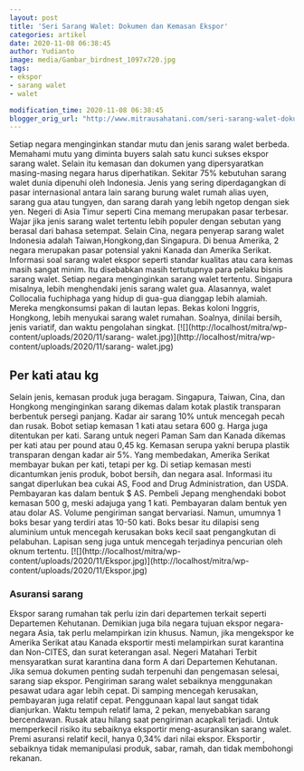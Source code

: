 ```yaml
---
layout: post
title: 'Seri Sarang Walet: Dokumen dan Kemasan Ekspor'
categories: artikel
date: 2020-11-08 06:38:45
author: Yudianto
image: media/Gambar_birdnest_1097x720.jpg
tags:
- ekspor
- sarang walet
- walet

modification_time: 2020-11-08 06:38:45
blogger_orig_url: "http://www.mitrausahatani.com/seri-sarang-walet-dokumen-dan-kemasan.html"
---
```


Setiap negara menginginkan standar mutu dan jenis sarang walet berbeda.
Memahami mutu yang diminta buyers salah satu kunci sukses ekspor sarang walet.
Selain itu kemasan dan dokumen yang dipersyaratkan masing-masing negara harus
diperhatikan. Sekitar 75% kebutuhan sarang walet dunia dipenuhi oleh
Indonesia. Jenis yang sering diperdagangkan di pasar internasional antara lain
sarang burung walet rumah alias uyen, sarang gua atau tungyen, dan sarang
darah yang lebih ngetop dengan siek yen. Negeri di Asia Timur seperti Cina
memang merupakan pasar terbesar. Wajar jika jenis sarang walet tertentu lebih
populer dengan sebutan yang berasal dari bahasa setempat. Selain Cina, negara
penyerap sarang walet Indonesia adalah Taiwan,Hongkong,dan Singapura. Di benua
Amerika, 2 negara merupakan pasar potensial yakni Kanada dan Amerika Serikat.
Informasi soal sarang walet ekspor seperti standar kualitas atau cara kemas
masih sangat minim. Itu disebabkan masih tertutupnya para pelaku bisnis sarang
walet. Setiap negara menginginkan sarang walet tertentu. Singapura misalnya,
lebih menghendaki jenis sarang walet gua. Alasannya, walet Collocalia
fuchiphaga yang hidup di gua-gua dianggap lebih alamiah. Mereka mengkonsumsi
pakan di lautan lepas. Bekas koloni Inggris, Hongkong, lebih menyukai sarang
walet rumahan. Soalnya, dinilai bersih, jenis variatif, dan waktu pengolahan
singkat. [![](http://localhost/mitra/wp-content/uploads/2020/11/sarang-
walet.jpg)](http://localhost/mitra/wp-content/uploads/2020/11/sarang-
walet.jpg)

## Per kati atau kg

Selain jenis, kemasan produk juga beragam. Singapura, Taiwan, Cina, dan
Hongkong menginginkan sarang dikemas dalam kotak plastik transparan berbentuk
persegi panjang. Kadar air sarang 10% untuk mencegah pecah dan rusak. Bobot
setiap kemasan 1 kati atau setara 600 g. Harga juga ditentukan per kati.
Sarang untuk negeri Paman Sam dan Kanada dikemas per kati atau per pound atau
0,45 kg. Kemasan serupa yakni berupa plastik transparan dengan kadar air 5%.
Yang membedakan, Amerika Serikat membayar bukan per kati, tetapi per kg. Di
setiap kemasan mesti dicantumkan jenis produk, bobot bersih, dan negara asal.
Informasi itu sangat diperlukan bea cukai AS, Food and Drug Administration,
dan USDA. Pembayaran kas dalam bentuk $ AS. Pembeli Jepang menghendaki bobot
kemasan 500 g, meski adajuga yang 1 kati. Pembayaran dalam bentuk yen atau
dolar AS. Volume pengiriman sangat bervariasi. Namun, umumnya 1 boks besar
yang terdiri atas 10-50 kati. Boks besar itu dilapisi seng aluminium untuk
mencegah kerusakan boks kecil saat pengangkutan di pelabuhan. Lapisan seng
juga untuk mencegah terjadinya pencurian oleh oknum tertentu.
[![](http://localhost/mitra/wp-
content/uploads/2020/11/Ekspor.jpg)](http://localhost/mitra/wp-
content/uploads/2020/11/Ekspor.jpg)

### Asuransi sarang

Ekspor sarang rumahan tak perlu izin dari departemen terkait seperti
Departemen Kehutanan. Demikian juga bila negara tujuan ekspor negara-negara
Asia, tak perlu melampirkan izin khusus. Namun, jika mengekspor ke Amerika
Serikat atau Kanada eksportir mesti melampirkan surat karantina dan Non-CITES,
dan surat keterangan asal. Negeri Matahari Terbit mensyaratkan surat karantina
dana form A dari Departemen Kehutanan. Jika semua dokumen penting sudah
terpenuhi dan pengemasan selesai, sarang siap ekspor. Pengiriman sarang walet
sebaiknya menggunakan pesawat udara agar lebih cepat. Di samping mencegah
kerusakan, pembayaran juga relatif cepat. Penggunaan kapal laut sangat tidak
dianjurkan. Waktu tempuh relatif lama, 2 pekan, menyebabkan sarang
bercendawan. Rusak atau hilang saat pengiriman acapkali terjadi. Untuk
memperkecil risiko itu sebaiknya eksportir meng-asuransikan sarang walet.
Premi asuransi relatif kecil, hanya 0,34% dari nilai ekspor. Eksportir ,
sebaiknya tidak memanipulasi produk, sabar, ramah, dan tidak membohongi
rekanan.


